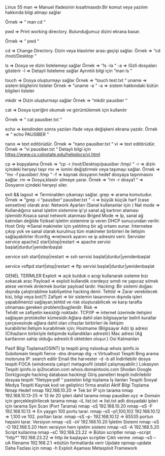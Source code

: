 Linux 55
man => Manuel ifadesinin kısaltmasıdır.Bir komut veya yazılım hakkında bilgi almayı sağlar

Örnek => “ man cd “

pwd => Print working directory. Bulunduğumuz dizini ekrana basar.

Örnek => “ pwd “

cd => Change Directory. Dizin veya klasörler arası geçişi sağlar.
Örnek => “cd /root/Desktop “

ls => Dosya ve dizin listelemeyi sağlar
Örnek => “ls -la “
-a => Gizli dosyaları gösterir
-l => Detayli listeleme sağlar
Ayrıntılı bilgi için “man ls “

touch => Dosya oluşturmayı sağlar
Örnek => “touch test.txt “
uname => sistem bilgilerini listeler
Örnek => “uname -a “
-a => sistem hakkındaki bütün bilgileri listeler

mkdir => Dizin oluşturmayı sağlar
Örnek => “mkdir pausiber “

cat => Dosya içeriğini okumak ve görüntülemek için kullanılır

Örnek => “ cat pausiber.txt “

echo => kendinden sonra yazılan ifade veya değişkeni ekrana yazdır.
Örnek => “ echo PAUSIBER “

nano => text editörüdür.
Örnek => “nano pausiber.txt “
vi => text editörüdür.
Örnek => “vi pausiber.txt “
Detaylı bilgi için https://www.cs.colostate.edu/helpdocs/vi.html

cp => kopyalama
Örnek => “cp -r /root/Desktop/pausiber /tmp/ “
-r => dizin içindeki herşeyi taşır
mv => ismini değiştirmek veya taşımayı sağlar.
Örnek => “mv -f pausiber/ /tmp “
-f => kaynak dosyanın hedef dosyaya taşınmasını sağlar.
rm => Dosya,klasör silmeye yarar.
Örnek => “rm -r dosya1 “ => Dosyanın içindeki herşeyi siler.

exit && lagout => Terminalden çıkamayı sağlar.
grep => arama komutudur.
Örnek => “grep -i “pausiber“ pausiber.txt “
-i => büyük küçük harf (case sensetive) olarak arar.
Network Ayarları (Sanal kullananlar için )
Nat mode => Kullandığınız sanal işletim sistemine ip’yi sanal ağ kartının ataması işlemidir.Kısaca sanal network atanması
Briged Mode => Ip, sanal ağ katından değilde fiziksel işletim sistemine ip veren DHCP sunucundan verilir.
Host Only =>Sanal makineler için yalıtılmış bir ağ ortamı sunar. İnternetee çıkışı yok ve sanal olarak kurulmuş tüm makineler birbirleri ile iletişim sağlayabilirler
ifconfig =>network ayarını ve ip adresini verir.
Servisler
service apache2 start|stop|restart => apache servisi başlat|durdur|yenidenbaşlat

service ssh start|stop|restart => ssh servisi başlat|durdur|yenidenbaşlat

service vsftpd start|stop|restart => ftp servisi başlat|durdur|yenidenbaşlat

GENEL TERİMLER
Exploit =>
açık bulduk o acıgı kullanarak sısteme bızı sokacak arac
Payload =>
exploit kullandık ıcerdeyız sımdı ne yapıcaz sılmek atese vermek dınlemek bunlar payload lardır.
Hacking: 
Bir sistemi doğası dışında çalıştırabilme kabiliyetine hacking denir.
Tehtid =>
Zarar verebilecek kisi, bilgi veya bot(?) 
Zafiyet =>
bir sistemin tasarımının dışında işleri yapabilmenizi sağlayan,tehtid ve risk oluşturabilicek ve karşı tarafta olmaması gereken problem(bug)lerdir.
Risk =>    
Tehdit ve zafiyetin kesistiği noktadır. 
TCP/IP => 
internet üzerinde iletişimi sağlayan protokoller kümesidir.Ağlara dahil olan bilgisayarlar belirli kurallar çerçevesinde ağlara dahil olan cihazlar birbirleri ile iletişim kurabilirler.İletişim kurabilmek için;
Hostname (Bilgisayar Adı)
Ip adresi (Cihazların birbiriyle iletişimde kullandıkları adrestir)
Mac adresi (Ağ kartlarının sahip olduğu adrestir.6 oktetden oluşur.)
Osi Katmanları 

Pasif Bilgi Toplama(OSINT)
Ip tespiti
ping
nslookup
whois
ipinfo.io
Subdomain tiespiti
fierce -dns <domain-name>
dnsmap <domain-name>
dig -x <ip>
Virtualhost Tespiti
Bing arama motoruna IP:<ip-adress> search edilir
Email 
the harvester -d <domain-name> -b all
İndirilebilir dosya tespiti
FOCA (windowsta çalışır)
metagoofil (stabil çalışmayabilir.)
Lokasyon Tespiti
ipinfo.io
ip2location.com
whois.domaintools.com
Shodan
Google Dork(google hacking database hacking)
Giriş panelleri tespiti
indirilebilir dosyaa tespiti “filetype:pdf <domain-name> “
pastebin bilgi toplama
İş ilanları Tespiti
Sosyal Medya Tespiti
Kaynak kod ve geliştirici firma analizi
Aktif Bilgi Toplama
Nmap
Hedef
nmap 192.168.10.20 => Tek bir IP için tarama 
nmap 192.168.10.13-25 =>  13 ile 20 ipleri dahil tarama
nmap pausiber.xyz => Domain için gerçekleştirilecek tarama
nmap –iL list.txt => list.txt adlı dosyadaki ipleri için tarama
Syn Scan (Port Tarama)
nmap -sS 192.168.10.20
nmap –sS -F 192.168.10.13 => En yaygın 100 portu tarar. 
nmap –sS –p1,100,102 192.168.10.12 => 1,100 ve 102. portları tarar.
nmap –sS –p- 192.168.10.12 => 65535 portun hepsini tarar.
Versiyon
nmap –sS -sV 192.168.10.20
İşletim Sistemi
nmap –sS -O 192.168.5.20
Hem versiyon hem işletim sistemi
nmap –sS -A 192.168.5.20
Script kullanma
nmap –sC 192.168.23.22 => Bütün scriptler
nmap –script “http*” 192.168.23.22 => http ile başlayan scriptler
Çıktı verme
.nmap –sS –oA filename 192.168.2.1 =>bütün formatlarda verir
Update
npmap-update
Daha Fazlası için
nmap -h
Exploit Aşaması
Metasploit Framework




 

 






